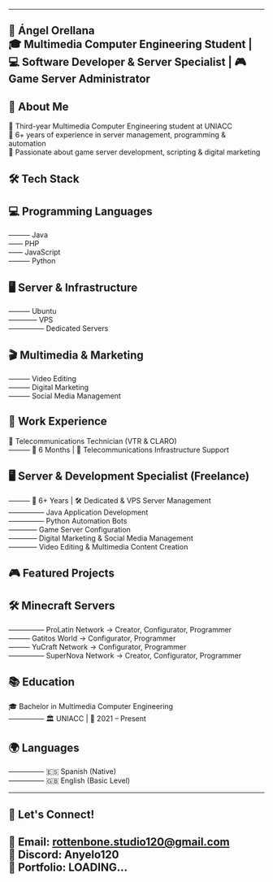 ------------------------------------------------------------
🌟 Ángel Orellana  
🎓 Multimedia Computer Engineering Student | 💻 Software Developer & Server Specialist | 🎮 Game Server Administrator  
------------------------------------------------------------


🚀 About Me  
------------------------------------------------------------  
🔹 Third-year Multimedia Computer Engineering student at UNIACC  
🔹 6+ years of experience in server management, programming & automation  
🔹 Passionate about game server development, scripting & digital marketing  


🛠️ Tech Stack  
------------------------------------------------------------  
💻 Programming Languages
------------------------------------------------------------  
——— Java  
—— PHP  
—— JavaScript  
——— Python  

🖥️ Server & Infrastructure  
------------------------------------------------------------  
——— Ubuntu  
———— VPS  
————— Dedicated Servers  

🎬 Multimedia & Marketing  
------------------------------------------------------------  
——— Video Editing  
——— Digital Marketing  
——— Social Media Management  


📜 Work Experience  
------------------------------------------------------------  
📡 Telecommunications Technician (VTR & CLARO)  
——— 📆 6 Months | 🏢 Telecommunications Infrastructure Support  

🖥️ Server & Development Specialist (Freelance)  
------------------------------------------------------------  
——— 📆 6+ Years | 🛠️ Dedicated & VPS Server Management  
————— Java Application Development  
————— Python Automation Bots  
———— Game Server Configuration  
———— Digital Marketing & Social Media Management  
———— Video Editing & Multimedia Content Creation  

🎮 Featured Projects  
------------------------------------------------------------  
🛠️ Minecraft Servers  
------------------------------------------------------------  
————— ProLatin Network → Creator, Configurator, Programmer  
——— Gatitos World → Configurator, Programmer  
——— YuCraft Network → Configurator, Programmer  
————— SuperNova Network → Creator, Configurator, Programmer  

📚 Education  
------------------------------------------------------------  
🎓 Bachelor in Multimedia Computer Engineering  
————— 🏛️ UNIACC | 📅 2021 – Present  

🌍 Languages  
------------------------------------------------------------  
————— 🇪🇸 Spanish (Native)  
————— 🇬🇧 English (Basic Level)  

------------------------------------------------------------  
🎯 Let's Connect!
------------------------------------------------------------  
💌 Email: rottenbone.studio120@gmail.com  
🔗 Discord: Anyelo120  
📂 Portfolio: LOADING...  
------------------------------------------------------------  
